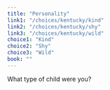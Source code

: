 ```yaml
---
title: "Personality"
link1: "/choices/kentucky/kind"
link2: "/choices/kentucky/shy"
link3: "/choices/kentucky/wild"
choice1: "Kind"
choice2: "Shy"
choice3: "Wild"
book: ""
---
```

What type of child were you?